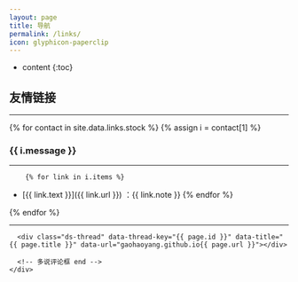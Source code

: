 ```yaml
---
layout: page
title: 导航
permalink: /links/
icon: glyphicon-paperclip
---
```


* content
{:toc}

## 友情链接

-----

{% for contact in site.data.links.stock %}
	{% assign i = contact[1] %}
### {{ i.message }}
---
		{% for link in i.items %}
- [{{ link.text }}]({{ link.url }}) ：{{ link.note }}
		{% endfor %}

{% endfor %}

---

<div class="post-area post comment">
      <!-- 多说评论框 start -->
      
      <div class="ds-thread" data-thread-key="{{ page.id }}" data-title="{{ page.title }}" data-url="gaohaoyang.github.io{{ page.url }}"></div>
      
      <!-- 多说评论框 end -->
    </div>

